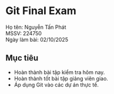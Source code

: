 # Git Final Exam
Họ tên: Nguyễn Tấn Phát  
MSSV: 224750  
Ngày làm bài: 02/10/2025  

## Mục tiêu
- Hoàn thành bài tập kiểm tra hôm nay.  
- Hoàn thành tốt bài tập giảng viên giao.  
- Áp dụng Git vào các dự án thực tế.
